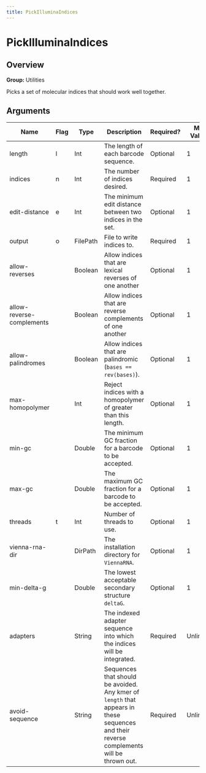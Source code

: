 ```yaml
---
title: PickIlluminaIndices
---
```


# PickIlluminaIndices

## Overview
**Group:** Utilities

Picks a set of molecular indices that should work well together.

## Arguments

|Name|Flag|Type|Description|Required?|Max Values|Default Value(s)|
|----|----|----|-----------|---------|----------|----------------|
|length|l|Int|The length of each barcode sequence.|Optional|1|8|
|indices|n|Int|The number of indices desired.|Required|1||
|edit-distance|e|Int|The minimum edit distance between two indices in the set.|Optional|1|3|
|output|o|FilePath|File to write indices to.|Required|1||
|allow-reverses||Boolean|Allow indices that are lexical reverses of one another|Optional|1|false|
|allow-reverse-complements||Boolean|Allow indices that are reverse complements of one another|Optional|1|false|
|allow-palindromes||Boolean|Allow indices that are palindromic (`bases == rev(bases)`).|Optional|1|false|
|max-homopolymer||Int|Reject indices with a homopolymer of greater than this length.|Optional|1|2|
|min-gc||Double|The minimum GC fraction for a barcode to be accepted.|Optional|1|0.0|
|max-gc||Double|The maximum GC fraction for a barcode to be accepted.|Optional|1|0.7|
|threads|t|Int|Number of threads to use.|Optional|1|4|
|vienna-rna-dir||DirPath|The installation directory for `ViennaRNA`.|Optional|1||
|min-delta-g||Double|The lowest acceptable secondary structure `deltaG`.|Optional|1|-10.0|
|adapters||String|The indexed adapter sequence into which the indices will be integrated.|Required|Unlimited|AATGATACGGCGACCACCGAGATCTACACNNNNNNNNACACTCTTTCCCTACACGACGCTCTTCCGATCT, AGATCGGAAGAGCACACGTCTGAACTCCAGTCACNNNNNNNNATCTCGTATGCCGTCTTCTGCTTG|
|avoid-sequence||String|Sequences that should be avoided.  Any kmer of `length` that appears in these sequences and their reverse complements will be thrown out.|Required|Unlimited|AATGATACGGCGACCACCGAGATCTACACTCTTTCCCTACACGACGCTCTTCCGATCT, AGATCGGAAGAGCGGTTCAGCAGGAATGCCGAGACCGATCTCGTATGCCGTCTTCTGCTTG, AATGATACGGCGACCACCGAGATCTACACTCTTTCCCTACACGACGCTCTTCCGATCT, AGATCGGAAGAGCACACGTCTGAACTCCAGTCACNNNNNNNNATCTCGTATGCCGTCTTCTGCTTG, AATGATACGGCGACCACCGAGATCTACACTCTTTCCCTACACGACGCTCTTCCGATCT, AGATCGGAAGAGCTCGTATGCCGTCTTCTGCTTG, AATGATACGGCGACCACCGAGATCTACACGCCTCCCTCGCGCCATCAGAGATGTGTATAAGAGACAG, CTGTCTCTTATACACATCTCTGAGCGGGCTGGCAAGGCAGACCGNNNNNNNNATCTCGTATGCCGTCTTCTGCTTG, AATGATACGGCGACCACCGAGATCTACACNNNNNNNNTCGTCGGCAGCGTCAGATGTGTATAAGAGACAG, CTGTCTCTTATACACATCTCCGAGCCCACGAGACNNNNNNNNATCTCGTATGCCGTCTTCTGCTTG, AATGATACGGCGACCACCGAGATCTACACNNNNNNNNACACTCTTTCCCTACACGACGCTCTTCCGATCT, AGATCGGAAGAGCACACGTCTGAACTCCAGTCACNNNNNNNNATCTCGTATGCCGTCTTCTGCTTG|

